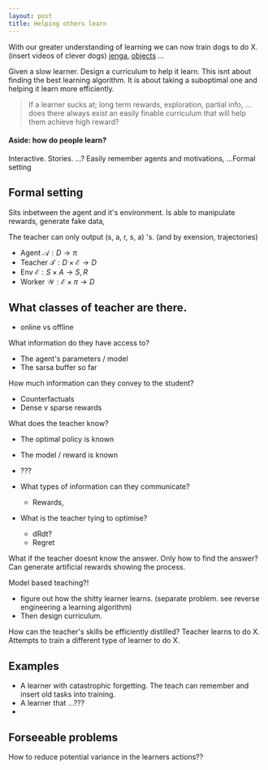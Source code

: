 ```yaml
---
layout: post
title: Helping others learn
---
```


With our greater understanding of learning we can now train dogs to do X. (insert videos of clever dogs) [jenga](https://www.youtube.com/watch?v=1kl3Y82qRDg), [objects](https://www.youtube.com/watch?v=Ip_uVTWfXyI) ...

Given a slow learner. Design a curriculum to help it learn. This isnt about finding the best learning algorithm. It is about taking a suboptimal one and helping it learn more efficiently.

> If a learner sucks at; long term rewards, exploration, partial info, ... does there always exist an easily finable curriculum that will help them achieve high reward?


#### Aside: how do people learn?
Interactive. Stories. ...? Easily remember agents and motivations, ...Formal setting

## Formal setting

Sits inbetween the agent and it's environment. Is able to manipulate rewards, generate fake data,

The teacher can only output (s, a, r, s, a) 's. (and by exension, trajectories)

- Agent $\mathcal A: D\to \pi$
- Teacher $\mathcal T: D \times \mathcal E\to D$
- Env $\mathcal E: S \times A \to S, R$
- Worker $\mathcal W: \mathcal E \times \pi \to D$

## What classes of teacher are there.

- online vs offline

What information do they have access to?
- The agent's parameters / model
- The sarsa buffer so far

How much information can they convey to the student?
- Counterfactuals
- Dense v sparse rewards

What does the teacher know?
- The optimal policy is known
- The model / reward is known
- ???

- What types of information can they communicate?
  - Rewards,
- What is the teacher tying to optimise?
  - dRdt?
  - Regret


What if the teacher doesnt know the answer. Only how to find the answer? Can generate artificial rewards showing the process.

Model based teaching?!

- figure out how the shitty learner learns. (separate problem. see reverse engineering a learning algorithm)
- Then design curriculum.

How can the teacher's skills be efficiently distilled? Teacher learns to do X. Attempts to train a different type of learner to do X.

## Examples

- A learner with catastrophic forgetting. The teach can remember and insert old tasks into training.
- A learner that ...???
-

## Forseeable problems


How to reduce potential variance in the learners actions??
